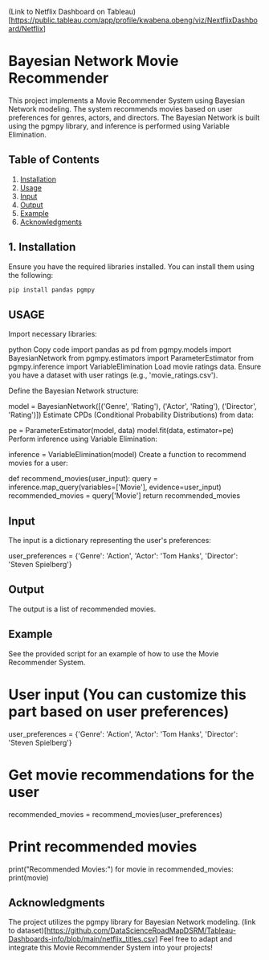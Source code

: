 (Link to Netflix Dashboard on Tableau)[https://public.tableau.com/app/profile/kwabena.obeng/viz/NextflixDashboard/Netflix]


# Bayesian Network Movie Recommender 

This project implements a Movie Recommender System using Bayesian Network modeling. The system recommends movies based on user preferences for genres, actors, and directors. The Bayesian Network is built using the pgmpy library, and inference is performed using Variable Elimination.

## Table of Contents

1. [Installation](#installation)
2. [Usage](#usage)
3. [Input](#input)
4. [Output](#output)
5. [Example](#example)
6. [Acknowledgments](#acknowledgments)

## 1. Installation

Ensure you have the required libraries installed. You can install them using the following:

```bash
pip install pandas pgmpy
```
## USAGE
Import necessary libraries:

python
Copy code
import pandas as pd
from pgmpy.models import BayesianNetwork
from pgmpy.estimators import ParameterEstimator
from pgmpy.inference import VariableElimination
Load movie ratings data. Ensure you have a dataset with user ratings (e.g., 'movie_ratings.csv').

Define the Bayesian Network structure:



model = BayesianNetwork([('Genre', 'Rating'), ('Actor', 'Rating'), ('Director', 'Rating')])
Estimate CPDs (Conditional Probability Distributions) from data:


pe = ParameterEstimator(model, data)
model.fit(data, estimator=pe)
Perform inference using Variable Elimination:



inference = VariableElimination(model)
Create a function to recommend movies for a user:


def recommend_movies(user_input):
    query = inference.map_query(variables=['Movie'], evidence=user_input)
    recommended_movies = query['Movie']
    return recommended_movies


## Input
The input is a dictionary representing the user's preferences:


user_preferences = {'Genre': 'Action', 'Actor': 'Tom Hanks', 'Director': 'Steven Spielberg'}
## Output
The output is a list of recommended movies.

## Example
See the provided script for an example of how to use the Movie Recommender System.




# User input (You can customize this part based on user preferences)
user_preferences = {'Genre': 'Action', 'Actor': 'Tom Hanks', 'Director': 'Steven Spielberg'}

# Get movie recommendations for the user
recommended_movies = recommend_movies(user_preferences)

# Print recommended movies
print("Recommended Movies:")
for movie in recommended_movies:
    print(movie)

    
## Acknowledgments
The project utilizes the pgmpy library for Bayesian Network modeling.
(link to dataset)[https://github.com/DataScienceRoadMapDSRM/Tableau-Dashboards-info/blob/main/netflix_titles.csv]
Feel free to adapt and integrate this Movie Recommender System into your projects!
